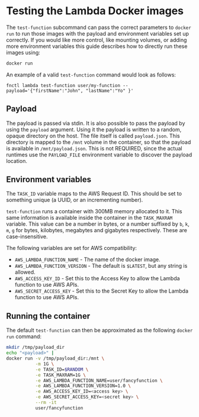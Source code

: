 # Testing the Lambda Docker images

The `test-function` subcommand can pass the correct parameters to `docker run`
to run those images with the payload and environment variables set up
correctly. If you would like more control, like mounting volumes, or adding
more environment variables this guide describes how to directly run these
images using:
```sh
docker run
```

An example of a valid `test-function` command would look as follows:
```
fnctl lambda test-function user/my-function --payload='{"firstName":"John", "lastName":"Yo" }'
```

## Payload

The payload is passed via stdin.
It is also possible to pass the payload by using the `payload` argument. Using it the payload is written to a random, opaque directory on the host.
The file itself is called `payload.json`. This directory is mapped to the
`/mnt` volume in the container, so that the payload is available in
`/mnt/payload.json`. This is not REQUIRED, since the actual runtimes use the
`PAYLOAD_FILE` environment variable to discover the payload location.


## Environment variables

The `TASK_ID` variable maps to the AWS Request ID. This should be set to
something unique (a UUID, or an incrementing number).

`test-function` runs a container with 300MB memory allocated to it. This same
information is available inside the container in the `TASK_MAXRAM` variable.
This value can be a number in bytes, or a number suffixed by `b`, `k`, `m`, `g`
for bytes, kilobytes, megabytes and gigabytes respectively. These are
case-insensitive.

The following variables are set for AWS compatibility:
* `AWS_LAMBDA_FUNCTION_NAME` - The name of the docker image.
* `AWS_LAMBDA_FUNCTION_VERSION` - The default is `$LATEST`, but any string is
  allowed.
* `AWS_ACCESS_KEY_ID` - Set this to the Access Key to allow the Lambda function
  to use AWS APIs.
* `AWS_SECRET_ACCESS_KEY` - Set this to the Secret Key to allow the Lambda
  function to use AWS APIs.

## Running the container

The default `test-function` can then be approximated as the following `docker
run` command:

```sh
mkdir /tmp/payload_dir
echo "<payload>" |
docker run -v /tmp/payload_dir:/mnt \
           -m 1G \
           -e TASK_ID=$RANDOM \
           -e TASK_MAXRAM=1G \
           -e AWS_LAMBDA_FUNCTION_NAME=user/fancyfunction \
           -e AWS_LAMBDA_FUNCTION_VERSION=1.0 \
           -e AWS_ACCESS_KEY_ID=<access key> \
           -e AWS_SECRET_ACCESS_KEY=<secret key> \
           --rm -it
           user/fancyfunction
```
